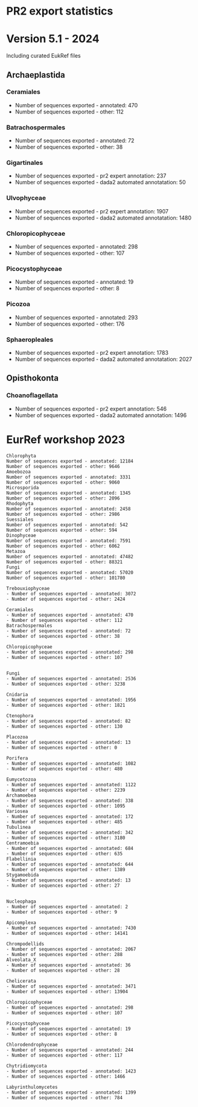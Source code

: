 # PR2 export statistics


# Version 5.1 - 2024

Including curated EukRef files

## Archaeplastida

### Ceramiales

- Number of sequences exported - annotated: 470
- Number of sequences exported - other: 112

### Batrachospermales

- Number of sequences exported - annotated: 72
- Number of sequences exported - other: 38

### Gigartinales

- Number of sequences exported - pr2 expert annotation: 237
- Number of sequences exported - dada2 automated annotatation: 50

### Ulvophyceae

- Number of sequences exported - pr2 expert annotation: 1907
- Number of sequences exported - dada2 automated annotatation: 1480

### Chloropicophyceae

- Number of sequences exported - annotated: 298
- Number of sequences exported - other: 107

### Picocystophyceae

- Number of sequences exported - annotated: 19
- Number of sequences exported - other: 8

### Picozoa

- Number of sequences exported - annotated: 293
- Number of sequences exported - other: 176

### Sphaeropleales

- Number of sequences exported - pr2 expert annotation: 1783
- Number of sequences exported - dada2 automated annotatation: 2027

## Opisthokonta

### Choanoflagellata

- Number of sequences exported - pr2 expert annotation: 546
- Number of sequences exported - dada2 automated annotation: 1496

# EurRef workshop 2023


    Chlorophyta
    Number of sequences exported - annotated: 12184
    Number of sequences exported - other: 9646
    Amoebozoa
    Number of sequences exported - annotated: 3331
    Number of sequences exported - other: 9060
    Microsporida 
    Number of sequences exported - annotated: 1345
    Number of sequences exported - other: 2096
    Rhodophyta
    Number of sequences exported - annotated: 2458
    Number of sequences exported - other: 2986
    Suessiales
    Number of sequences exported - annotated: 542
    Number of sequences exported - other: 594
    Dinophyceae
    Number of sequences exported - annotated: 7591
    Number of sequences exported - other: 6062
    Metazoa
    Number of sequences exported - annotated: 47482
    Number of sequences exported - other: 88321
    Fungi
    Number of sequences exported - annotated: 57020
    Number of sequences exported - other: 101780

    Trebouxiophyceae 
    - Number of sequences exported - annotated: 3072
    - Number of sequences exported - other: 2424

    Ceramiales 
    - Number of sequences exported - annotated: 470
    - Number of sequences exported - other: 112
    Batrachospermales 
    - Number of sequences exported - annotated: 72
    - Number of sequences exported - other: 38

    Chloropicophyceae 
    - Number of sequences exported - annotated: 298
    - Number of sequences exported - other: 107


    Fungi 
    - Number of sequences exported - annotated: 2536
    - Number of sequences exported - other: 3238

    Cnidaria 
    - Number of sequences exported - annotated: 1956
    - Number of sequences exported - other: 1821

    Ctenophora 
    - Number of sequences exported - annotated: 82
    - Number of sequences exported - other: 130

    Placozoa 
    - Number of sequences exported - annotated: 13
    - Number of sequences exported - other: 0

    Porifera 
    - Number of sequences exported - annotated: 1082
    - Number of sequences exported - other: 480

    Eumycetozoa 
    - Number of sequences exported - annotated: 1122
    - Number of sequences exported - other: 2239
    Archamoebea 
    - Number of sequences exported - annotated: 338
    - Number of sequences exported - other: 1095
    Variosea 
    - Number of sequences exported - annotated: 172
    - Number of sequences exported - other: 485
    Tubulinea 
    - Number of sequences exported - annotated: 342
    - Number of sequences exported - other: 3180
    Centramoebia 
    - Number of sequences exported - annotated: 684
    - Number of sequences exported - other: 635
    Flabellinia 
    - Number of sequences exported - annotated: 644
    - Number of sequences exported - other: 1389
    Stygamoebida 
    - Number of sequences exported - annotated: 13
    - Number of sequences exported - other: 27


    Nucleophaga 
    - Number of sequences exported - annotated: 2
    - Number of sequences exported - other: 9

    Apicomplexa 
    - Number of sequences exported - annotated: 7430
    - Number of sequences exported - other: 14141

    Chrompodellids 
    - Number of sequences exported - annotated: 2067
    - Number of sequences exported - other: 288
    Alveolata_X 
    - Number of sequences exported - annotated: 36
    - Number of sequences exported - other: 28

    Chelicerata 
    - Number of sequences exported - annotated: 3471
    - Number of sequences exported - other: 13904

    Chloropicophyceae 
    - Number of sequences exported - annotated: 298
    - Number of sequences exported - other: 107

    Picocystophyceae 
    - Number of sequences exported - annotated: 19
    - Number of sequences exported - other: 8

    Chlorodendrophyceae 
    - Number of sequences exported - annotated: 244
    - Number of sequences exported - other: 117

    Chytridiomycota 
    - Number of sequences exported - annotated: 1423
    - Number of sequences exported - other: 1466

    Labyrinthulomycetes 
    - Number of sequences exported - annotated: 1399
    - Number of sequences exported - other: 784
